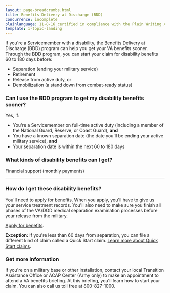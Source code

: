 ```yaml
---
layout: page-breadcrumbs.html
title: Benefits Delivery at Discharge (BDD)
concurrence: incomplete
plainlanguage: 11-8-16 certified in compliance with the Plain Writing Act
template: 1-topic-landing
---
```


If you're a Servicemember with a disability, the Benefits Delivery at Discharge (BDD) program can help you get your VA benefits sooner. Through the BDD program, you can start your claim for disability benefits 60 to 180 days before:
- Separation (ending your military service)
- Retirement
- Release from active duty, or
- Demobilization (a stand down from combat-ready status)


<div class="call-out" markdown="1">

### Can I use the BDD program to get my disability benefits sooner?

Yes, if:

-	You're a Servicemember on full-time active duty (including a member of the National Guard, Reserve, or Coast Guard), **and**
- You have a known separation date (the date you'll be ending your active military service), **and**
-	Your separation date is within the next 60 to 180 days

</div>

### What kinds of disability benefits can I get?

Financial support (monthly payments)

-----

### How do I get these disability benefits? 

You'll need to apply for benefits. When you apply, you'll have to give us your service treatment records. You'll also need to make sure you finish all phases of the VA/DOD medical separation examination processes before your release from the military.

[Apply for benefits](https://www.vets.gov/disability-benefits/apply-for-benefits/).

**Exception:** If you're less than 60 days from separation, you can file a different kind of claim called a Quick Start claim. [Learn more about Quick Start claims](/disability-benefits/claims-process/claim-types/predischarge-claim/quick-start/index.html).

### Get more information
If you're on a military base or other installation, contact your local Transition Assistance Office or ACAP Center (Army only) to make an appointment to attend a VA benefits briefing. At this briefing, you'll learn how to start your claim. You can also call us toll free at 800-827-1000.
